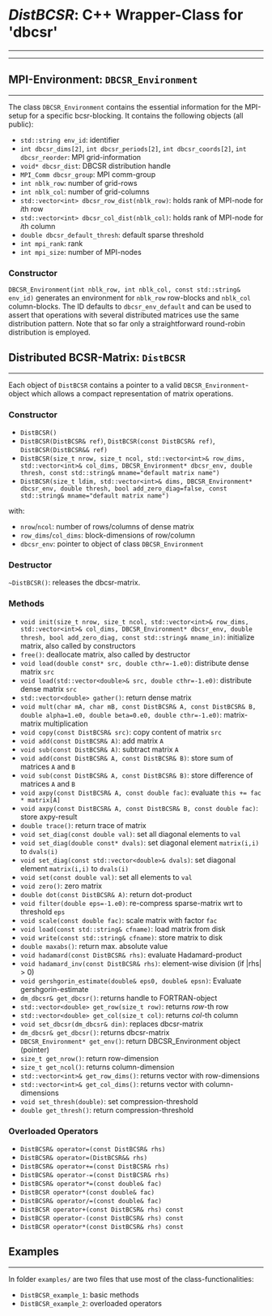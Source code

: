 # *DistBCSR*: C++ Wrapper-Class for 'dbcsr'
---
---


## MPI-Environment: `DBCSR_Environment`
---

The class `DBCSR_Environment` contains the essential information
for the MPI-setup for a specific bcsr-blocking.
It contains the following objects (all public):

+ `std::string env_id`: identifier
+ `int dbcsr_dims[2]`, `int dbcsr_periods[2]`, `int dbcsr_coords[2]`, `int dbcsr_reorder`:
  MPI grid-information
+ `void* dbcsr_dist`: DBCSR distribution handle
+ `MPI_Comm dbcsr_group`: MPI comm-group
+ `int nblk_row`: number of grid-rows
+ `int nblk_col`: number of grid-columns
+ `std::vector<int> dbcsr_row_dist(nblk_row)`: holds rank of MPI-node for *i*th row
+ `std::vector<int> dbcsr_col_dist(nblk_col)`: holds rank of MPI-node for *i*th column
+ `double dbcsr_default_thresh`: default sparse threshold
+ `int mpi_rank`: rank
+ `int mpi_size`: number of MPI-nodes

### Constructor
`DBCSR_Environment(int nblk_row, int nblk_col, const std::string& env_id)` generates an
environment for `nblk_row` row-blocks and `nblk_col` column-blocks. The ID
defaults to `dbcsr_env_default` and can be used to assert that operations with
several distributed matrices use the same distribution pattern.
Note that so far only a straightforward round-robin distribution is employed.


## Distributed BCSR-Matrix: `DistBCSR`
---
Each object of `DistBCSR` contains a pointer to a valid `DBCSR_Environment`-object which
allows a compact representation of matrix operations. 

### Constructor
+ `DistBCSR()`
+ `DistBCSR(DistBCSR& ref)`, `DistBCSR(const DistBCSR& ref)`, `DistBCSR(DistBCSR&& ref)`
+ `DistBCSR(size_t nrow, size_t ncol, std::vector<int>& row_dims, std::vector<int>& col_dims, DBCSR_Environment* dbcsr_env,
            double thresh, const std::string& mname="default matrix name")`
+ `DistBCSR(size_t ldim, std::vector<int>& dims, DBCSR_Environment* dbcsr_env, double thresh, bool add_zero_diag=false, const std::string& mname="default matrix name")`

with:

+ `nrow`/`ncol`: number of rows/columns of dense matrix
+ `row_dims`/`col_dims`: block-dimensions of row/column
+ `dbcsr_env`: pointer to object of class `DBCSR_Environment`

### Destructor
`~DistBCSR()`: releases the dbcsr-matrix.

### Methods
+  `void init(size_t nrow, size_t ncol, std::vector<int>& row_dims, std::vector<int>& col_dims, DBCSR_Environment* dbcsr_env,
              double thresh, bool add_zero_diag, const std::string& mname_in)`: initialize matrix, also called by constructors
+ `free()`: deallocate matrix, also called by destructor
+ `void load(double const* src, double cthr=-1.e0)`: distribute dense matrix `src`
+ `void load(std::vector<double>& src, double cthr=-1.e0)`: distribute dense matrix `src`
+ `std::vector<double> gather()`: return dense matrix
+ `void mult(char mA, char mB, const DistBCSR& A, const DistBCSR& B, double alpha=1.e0, double beta=0.e0, double cthr=-1.e0)`: matrix-matrix multiplication
+ `void copy(const DistBCSR& src)`: copy content of matrix `src`
+ `void add(const DistBCSR& A)`: add matrix `A`
+ `void sub(const DistBCSR& A)`: subtract matrix `A`
+ `void add(const DistBCSR& A, const DistBCSR& B)`: store sum of matrices `A` and `B`
+ `void sub(const DistBCSR& A, const DistBCSR& B)`: store difference of matrices `A` and `B`
+ `void axpy(const DistBCSR& A, const double fac)`: evaluate `this += fac * matrix[A]`
+ `void axpy(const DistBCSR& A, const DistBCSR& B, const double fac)`: store axpy-result
+ `double trace()`: return trace of matrix
+ `void set_diag(const double val)`: set all diagonal elements to `val`
+ `void set_diag(double const* dvals)`: set diagonal element `matrix(i,i)` to `dvals(i)`
+ `void set_diag(const std::vector<double>& dvals)`: set diagonal element `matrix(i,i)` to `dvals(i)`
+ `void set(const double val)`: set all elements to `val`
+ `void zero()`: zero matrix
+ `double dot(const DistBCSR& A)`: return dot-product
+ `void filter(double eps=-1.e0)`: re-compress sparse-matrix wrt to threshold `eps`
+ `void scale(const double fac)`: scale matrix with factor `fac`
+ `void load(const std::string& cfname)`: load matrix from disk
+ `void write(const std::string& cfname)`: store matrix to disk
+ `double maxabs()`: return max. absolute value
+ `void hadamard(const DistBCSR& rhs)`: evaluate Hadamard-product
+ `void hadamard_inv(const DistBCSR& rhs)`: element-wise division (if |rhs| > 0)
+ `void gershgorin_estimate(double& eps0, double& epsn)`: Evaluate gershgorin-estimate
+ `dm_dbcsr& get_dbcsr()`: returns handle to FORTRAN-object
+ `std::vector<double> get_row(size_t row)`: returns *row*-th row
+ `std::vector<double> get_col(size_t col)`: returns *col*-th column
+ `void set_dbcsr(dm_dbcsr& din)`: replaces dbcsr-matrix
+ `dm_dbcsr& get_dbcsr()`: returns dbcsr-matrix
+ `DBCSR_Environment* get_env()`: return DBCSR_Environment object (pointer)
+ `size_t get_nrow()`: return row-dimension
+ `size_t get_ncol()`: returns column-dimension
+ `std::vector<int>& get_row_dims()`: returns vector with row-dimensions
+ `std::vector<int>& get_col_dims()`: returns vector with column-dimensions
+ `void set_thresh(double)`: set compression-threshold
+ `double get_thresh()`: return compression-threshold


### Overloaded Operators
+ `DistBCSR& operator=(const DistBCSR& rhs)`
+ `DistBCSR& operator=(DistBCSR&& rhs)`
+ `DistBCSR& operator+=(const DistBCSR& rhs)`
+ `DistBCSR& operator-=(const DistBCSR& rhs)`
+ `DistBCSR& operator*=(const double& fac)`
+ `DistBCSR operator*(const double& fac)`
+ `DistBCSR& operator/=(const double& fac)`
+ `DistBCSR operator+(const DistBCSR& rhs) const`
+ `DistBCSR operator-(const DistBCSR& rhs) const`
+ `DistBCSR operator*(const DistBCSR& rhs) const`

## Examples
---
In folder `examples/` are two files that use most of the class-functionalities:

+ `DistBCSR_example_1`: basic methods
+ `DistBCSR_example_2`: overloaded operators
